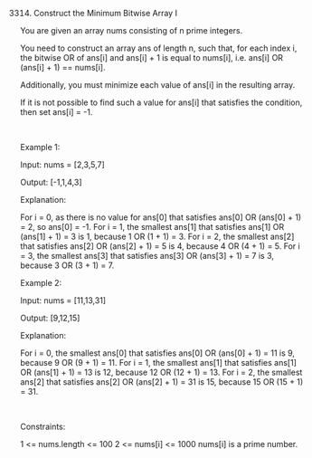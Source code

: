 3314. Construct the Minimum Bitwise Array I

You are given an array nums consisting of n 
prime
 integers.

You need to construct an array ans of length n, such that, for each index i, the bitwise OR of ans[i] and ans[i] + 1 is equal to nums[i], i.e. ans[i] OR (ans[i] + 1) == nums[i].

Additionally, you must minimize each value of ans[i] in the resulting array.

If it is not possible to find such a value for ans[i] that satisfies the condition, then set ans[i] = -1.

 

Example 1:

Input: nums = [2,3,5,7]

Output: [-1,1,4,3]

Explanation:

For i = 0, as there is no value for ans[0] that satisfies ans[0] OR (ans[0] + 1) = 2, so ans[0] = -1.
For i = 1, the smallest ans[1] that satisfies ans[1] OR (ans[1] + 1) = 3 is 1, because 1 OR (1 + 1) = 3.
For i = 2, the smallest ans[2] that satisfies ans[2] OR (ans[2] + 1) = 5 is 4, because 4 OR (4 + 1) = 5.
For i = 3, the smallest ans[3] that satisfies ans[3] OR (ans[3] + 1) = 7 is 3, because 3 OR (3 + 1) = 7.

Example 2:

Input: nums = [11,13,31]

Output: [9,12,15]

Explanation:

For i = 0, the smallest ans[0] that satisfies ans[0] OR (ans[0] + 1) = 11 is 9, because 9 OR (9 + 1) = 11.
For i = 1, the smallest ans[1] that satisfies ans[1] OR (ans[1] + 1) = 13 is 12, because 12 OR (12 + 1) = 13.
For i = 2, the smallest ans[2] that satisfies ans[2] OR (ans[2] + 1) = 31 is 15, because 15 OR (15 + 1) = 31.

 

Constraints:

1 <= nums.length <= 100
2 <= nums[i] <= 1000
nums[i] is a prime number.